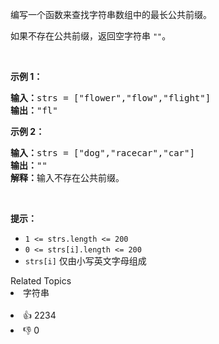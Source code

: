 <p>编写一个函数来查找字符串数组中的最长公共前缀。</p>

<p>如果不存在公共前缀，返回空字符串&nbsp;<code>""</code>。</p>

<p>&nbsp;</p>

<p><strong>示例 1：</strong></p>

<pre>
<strong>输入：</strong>strs = ["flower","flow","flight"]
<strong>输出：</strong>"fl"
</pre>

<p><strong>示例 2：</strong></p>

<pre>
<strong>输入：</strong>strs = ["dog","racecar","car"]
<strong>输出：</strong>""
<strong>解释：</strong>输入不存在公共前缀。</pre>

<p>&nbsp;</p>

<p><strong>提示：</strong></p>

<ul>
	<li><code>1 &lt;= strs.length &lt;= 200</code></li>
	<li><code>0 &lt;= strs[i].length &lt;= 200</code></li>
	<li><code>strs[i]</code> 仅由小写英文字母组成</li>
</ul>
<div><div>Related Topics</div><div><li>字符串</li></div></div><br><div><li>👍 2234</li><li>👎 0</li></div>